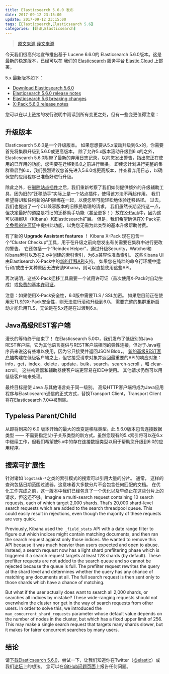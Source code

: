 ```yaml
---
title: Elasticsearch 5.6.0 发布
date: 2017-09-12 23:15:00
update: 2017-09-12 23:15:00
tags: [Elasticsearch,Elasticsearch 5.6]
categories: [翻译,Elasticsearch]
---
```

> [原文来源](https://www.elastic.co/blog/elasticsearch-5-6-0-released)
> [译文来源](./)

今天我们很高兴地宣布推出基于 Lucene 6.6.0的 Elasticsearch 5.6.0版本。这是最新的稳定版本，已经可以在 我们的 [Elasticsearch](https://www.elastic.co/cloud) 服务平台 [Elastic Cloud](https://www.elastic.co/cloud) 上部署。

5.x 最新版本如下：

* [Download Elasticsearch 5.6.0](https://www.elastic.co/downloads/elasticsearch)
* [Elasticsearch 5.6.0 release notes](https://www.elastic.co/guide/en/elasticsearch/reference/5.6/release-notes-5.6.0.html)
* [Elasticsearch 5.6 breaking changes](https://www.elastic.co/guide/en/elasticsearch/reference/5.6/breaking-changes-5.6.html)
* [X-Pack 5.6.0 release notes](https://www.elastic.co/guide/en/x-pack/current/xpack-change-list.html)

您可以在以上链接的发行说明中阅读到所有变更之处，但有一些变更值得注意：

## 升级版本

Elasticsearch 5.6.0是一个升级版本。 如果您想要从5.x滚动升级到6.x的，你需要首先将集群升级到5.6.0或更高版本。 除了允许5.x版本滚动升级到6.x的之外，Elasticsearch 5.6.0附带了最新的弃用日志记录，以向您发出警告，指出您正在使用的已弃用的功能，您需要在迁移到6.0之前进行替换。 即使您计划进行完整的集群重启到6.x，我们强烈建议您首先进入5.6.0或更高版本，并查看弃用日志，以确保您的应用程序已准备好进行升级。

除此之外，在[删除站点插件](https://www.elastic.co/blog/elasticsearch-the-server)之后，我们重新考察了我们如何提供额外的升级辅助工具，因为旧的“迁移助手”实际上是一个站点插件，使得该方法不再起作用。 我们希望将UI和任何新的API捆绑在一起，以便您尽可能轻松地体验迁移路径。 过去，我们也提出了一个CLI兼容版本的旧移民助理的请求。 我们虽然长期坚持这一点，但决定最好的道路是将旧的迁移助手功能（甚至更多！）放在[X-Pack](https://www.elastic.co/downloads/x-pack)中，因为这可以捆绑UI（Kibana）和Elasticsearch扩展。 但是，我们希望确保在X-Pack[完全免费的许可证](https://www.elastic.co/subscriptions)中提供此功能，以免您无需为此类型的基本升级帮助付费。

有了新的 **Upgrade Assistant features** ！ Kibana X-Pack 现在包含一个“Cluster Checkup”工具，用于在升级之前向您发出有关需要在集群中进行更改的警告。 它还包括一个“Reindex Helper”，通过升级Security，Watcher和Kibana索引以及在2.x中创建的索引索引，为6.x兼容性准备索引。 这些Kibana UI由Elastisearch X-Pack中的[新的迁移API](https://www.elastic.co/guide/en/elasticsearch/reference/5.6/migration-api.html)支持。 如果您在纯粹的命令行环境中运行和/或由于某种原因无法安装Kibana，则可以直接使用这些API。

再次说明，这些X-Pack迁移工具需要一个试用许可证（首次使用X-Pack时自动生成）或[免费的基本许可证](https://www.elastic.co/subscriptions)。

注意：如果使用X-Pack安全性，6.0版中需要TLS / SSL加密。 如果您目前正在使用无TLS的X-Pack安全性，则无法进行滚动升级到6.0。 需要完整的集群重新启动才能启用TLS，无论是在5.x还是在过渡到6.x。

## Java高级REST客户端

漫长的等待终于结束了！ 在Elasticsearch 5.0中，我们发布了低级别的Java REST客户端，它为其他语言提供与REST客户端相同的弹性连接，但对于Java程序员来说这有些难以使用，因为它只接受并返回JSON Blob，。 [新的高级REST客户端](https://www.elastic.co/guide/en/elasticsearch/client/java-rest/5.6/java-rest-high.html)构建在低级客户端之上，但它接受请求对象并返回最重要的API的响应对象：info，get，index，delete，update，bulk，search，search-scroll ，和 clear-scroll。 这些构建器和辅助器使客户端更容易在IDE中使用。 其他请求仍然可以用低级客户端来处理。

最终目标是使 Java 与其他语言处于同一级别。 高级HTTP客户端将成为Java应用程序与Elasticsearch通信的正式方式，替换Transport Client，Transport Client 将在Elasticsearch 7.0中被删除。

## Typeless Parent/Child

从即将到来的 6.0 版本开始的最大的改变是移除类型。此 5.6.0版本包含连接数据类型 —— 不需要指定父/子关系类型的新方式。虽然您现有的5.x索引将可以在6.x中继续工作，但我们希望使5.x中的存在连接数据类型以用于帮助您升级到6.0的应用程序。

## 搜索可扩展性

针对诸如 `logstash-*`之类的索引模式的搜索可以引用大量的分片。 通常， 这样的查询包括日期范围过滤器，这意味着大多数分片不会包含任何匹配的文档。 在优化工作完成之前，这一版本中我们已经包含了一个优化以及早终止在这些分片上的请求，但这还不够。Imagine a multi-search request containing 10 search requests, each of which target 2,000 shards. That’s 20,000 shard-level search requests which are added to the search threadpool queue. This could easily result in rejections, even though the majority of these requests are very quick.

Previously, Kibana used the` _field_stats` API with a date range filter to figure out which indices might contain matching documents, and then ran the search request against only those indices. We wanted to remove this API because it was much heavier than users expected and open to abuse. Instead, a search request now has a light shard prefiltering phase which is triggered if a search request targets at least 128 shards (by default). These prefilter requests are not added to the search queue and so cannot be rejected because the queue is full. The prefilter request rewrites the query at the shard level and determines whether the query has any chance of matching any documents at all. The full search request is then sent only to those shards which have a chance of matching.

But what if the user actually does want to search all 2,000 shards, or searches all indices by mistake? These wide-ranging requests should not overwhelm the cluster nor get in the way of search requests from other users. In order to solve this, we introduced the ``max_concurrent_shard_requests`` parameter whose default value depends on the number of nodes in the cluster, but which has a fixed upper limit of 256. This may make a single search request that targets many shards slower, but it makes for fairer concurrent searches by many users.

## 结论

请[下载Elasticsearch 5.6.0](https://www.elastic.co/downloads/elasticsearch)，尝试一下，让我们知道你在Twitter（[@elastic](https://twitter.com/elastic)）或我们[论坛](https://discuss.elastic.co/c/elasticsearch)上的想法。 您可以在[GitHub问题页面](https://github.com/elastic/elasticsearch/issues)上报告任何问题。

